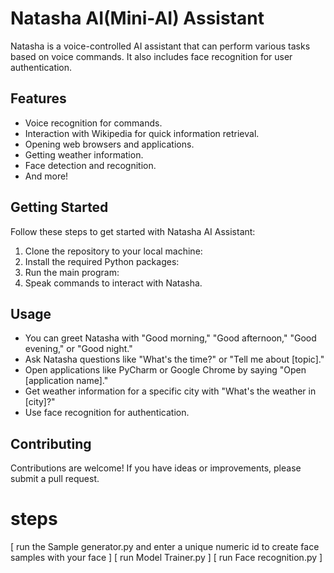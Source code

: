 # Natasha AI(Mini-AI) Assistant

Natasha is a voice-controlled AI assistant that can perform various tasks based on voice commands. It also includes face recognition for user authentication.

## Features

- Voice recognition for commands.
- Interaction with Wikipedia for quick information retrieval.
- Opening web browsers and applications.
- Getting weather information.
- Face detection and recognition.
- And more!

## Getting Started

Follow these steps to get started with Natasha AI Assistant:

1. Clone the repository to your local machine:
2. Install the required Python packages:
3. Run the main program:
4. Speak commands to interact with Natasha.

## Usage

- You can greet Natasha with "Good morning," "Good afternoon," "Good evening," or "Good night."
- Ask Natasha questions like "What's the time?" or "Tell me about [topic]."
- Open applications like PyCharm or Google Chrome by saying "Open [application name]."
- Get weather information for a specific city with "What's the weather in [city]?"
- Use face recognition for authentication.

## Contributing

Contributions are welcome! If you have ideas or improvements, please submit a pull request.
# steps
[ run the Sample generator.py and enter a unique numeric id to create face samples with your face ]
[ run Model Trainer.py ]
[ run Face recognition.py ]


